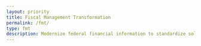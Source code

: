```yaml
---
layout: priority
title: Fiscal Management Transformation
permalink: /fmt/
type: fmt
description: Modernize federal financial information to standardize solutions and provide accountability to taxpayers.
---
```



